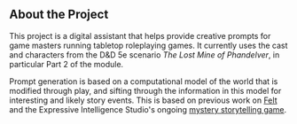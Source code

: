 ## About the Project

This project is a digital assistant that helps provide creative prompts for game masters running tabletop roleplaying games. It currently uses the cast and characters from the D&D 5e scenario *The Lost Mine of Phandelver*, in particular Part 2 of the module. 

Prompt generation is based on a computational model of the world that is modified through play, and sifting through the information in this model for interesting and likely story events. This is based on previous work on [Felt](https://twitter.com/maxkreminski/status/1174807112205000705?lang=en) and the Expressive Intelligence Studio's ongoing [mystery storytelling game](https://github.com/ExpressiveIntelligence/CozyMystery). 